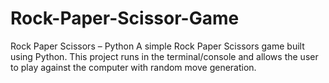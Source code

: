 # Rock-Paper-Scissor-Game
Rock Paper Scissors – Python  A simple Rock Paper Scissors game built using Python. This project runs in the terminal/console and allows the user to play against the computer with random move generation.
